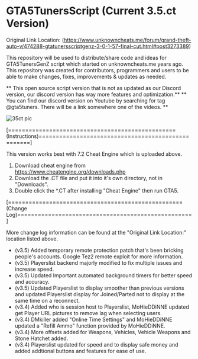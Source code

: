 # GTA5TunersScript (Current 3.5.ct Version) 

Original Link Location: 
(https://www.unknowncheats.me/forum/grand-theft-auto-v/474288-gtatunersscriptgenz-3-0-1-57-final-cut.html#post3273389)

This repository will be used to distribute/share code and ideas for GTA5TunersGenZ script which started on unknowncheats.me years ago.
This repository was created for contributors, programmers and users to be able to make changes, fixes, improvements & updates as needed.

** This open source script version that is not as updated as our Discord version, our discord version has way more features and optimization.**
** You can find our discord version on Youtube by searching for tag @gta5tuners. There will be a link somewhere one of the videos. **


![35ct pic](https://user-images.githubusercontent.com/121238089/215264871-87de5b65-d15d-4197-86a8-6e6ef0ab3f61.PNG)

[=================================================(Instructions)===================================================]

This version works best with 7.2 Cheat Engine which is uploaded above.

1. Download cheat engine from https://www.cheatengine.org/downloads.php
2. Download the .CT file and put it into it's own directory, not in "Downloads".
3. Double click the *.CT after installing "Cheat Engine" then run GTA5.

[===================================================(Change Log)===================================================]

More change log information can be found at the "Original Link Location:" location listed above.

- (v3.5) Added temporary remote protection patch that's been bricking people's accounts. Google Tez2 remote exploit for more information.
- (v3.5) Playerslist backend majorly modified to fix multiple issues and increase speed.
- (v3.5) Updated Important automated background timers for better speed and accuracy.
- (v3.5) Updated Playerslist to display smoother than previous versions and updated Playerslist display for Joined/Parted not to display at the same time on a reconnect.
- (v3.4) Added who is session host to Playerslist, MoHieDDiNNE updated get Player URL pictures to remove lag when selecting users.
- (v3.4) DMkiller added "Online Time Settings" and MoHieDDiNNE updated a "Refill Ammo" function provided by MoHieDDiNNE.
- (v3.4) More offsets added for Weapons, Vehicles, Vehicle Weapons and Stone Hatchet added.
- (v3.4) Playerslist updated for speed and to display safe money and added addtional buttons and features for ease of use.
